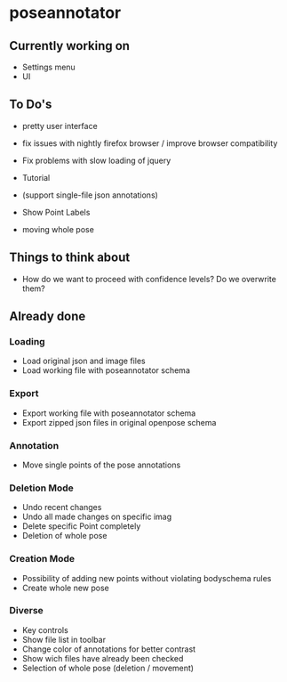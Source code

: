 # poseannotator

## Currently working on

* Settings menu
* UI

## To Do's

* pretty user interface

* fix issues with nightly firefox browser / improve browser compatibility
* Fix problems with slow loading of jquery

* Tutorial

* (support single-file json annotations)
* Show Point Labels
* moving whole pose

## Things to think about

* How do we want to proceed with confidence levels? Do we overwrite them?

## Already done

  ### Loading
  * Load original json and image files
  * Load working file with poseannotator schema

  ### Export
  * Export working file with poseannotator schema
  * Export zipped json files in original openpose schema

  ### Annotation
  * Move single points of the pose annotations

  ### Deletion Mode
  * Undo recent changes
  * Undo all made changes on specific imag
  * Delete specific Point completely
  * Deletion of whole pose

  ### Creation Mode
  * Possibility of adding new points without violating bodyschema rules
  * Create whole new pose

  ### Diverse
  * Key controls
  * Show file list in toolbar
  * Change color of annotations for better contrast
  * Show wich files have already been checked
  * Selection of whole pose (deletion / movement)
